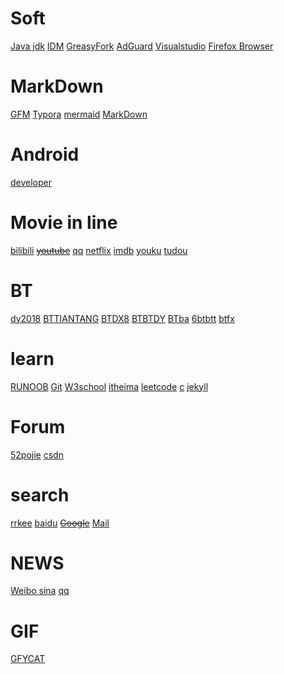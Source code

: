 # Soft

[Java jdk](https://www.oracle.com/technetwork/java/javase/downloads/index-jsp-138363.html#javasejdk)   		     [IDM](http://www.internetdownloadmanager.com/)			[GreasyFork](https://greasyfork.org/zh-CN)			[AdGuard](https://adguard.com/zh_cn/welcome.html)			[Visualstudio](https://code.visualstudio.com/)			[Firefox Browser](https://www.firefox.com.cn/?utm_medium=referral&utm_source=mozilla.org)	

# MarkDown

[GFM](https://guides.github.com/features/mastering-markdown/)				[Typora](https://typora.io/)			[mermaid](https://mermaid-js.github.io/mermaid/#/)			[MarkDown](http://www.markdown.cn/)	 

# Android

[developer](https://developer.android.google.cn/)	

# Movie in line

[bilibili](https://www.bilibili.com/)			~~[youtube](http://youtube.com/)~~			[qq](https://v.qq.com/)			[netflix](https://www.netflix.com/cn/)		[imdb](https://www.imdb.com/)		[youku](https://youku.com/)			[tudou](https://tudou.com/)	

# BT

[dy2018](https://www.dy2018.com/)	[BTTIANTANG](https://www.bttiantangok.com/)	[BTDX8](https://www.btdx8.com/torrent/xc_2019-2.html)	[BTBTDY](http://www.btbtdy.me/play/19958-0-0.html)	[BTba](https://www.btba.cc/)	[6btbtt](http://www.6btbtt.com/)	[btfx](http://www.btfx.net/)	

# learn

[RUNOOB](https://www.runoob.com/)			[Git](https://gitforwindows.org/)				[W3school](https://www.w3school.com.cn/index.html)			[itheima](http://yun.itheima.com/course?hm)			[leetcode](https://leetcode-cn.com/problemset/all/)			[c](http://c.biancheng.net/cpp/)	[jekyll](http://jekyllcn.com/docs/home/)	

# Forum

[52pojie](https://www.52pojie.cn/forum.php)			[csdn](https://www.csdn.net/)	

# search

[rrkee](https://rrkee.com/)			[baidu](https://www.baidu.com/)			~~[Google](http://google.com/)~~		[Mail](https://go.mail.ru/?fm=1) 		

# NEWS

[Weibo		](https://weibo.com/login.php)	[sina](https://www.sina.com.cn/)			[qq](https://www.qq.com/?fromdefault)	

# GIF

[GFYCAT](https://gfycat.com/)			

